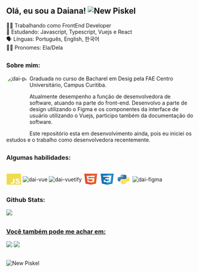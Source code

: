## Olá, eu sou a Daiana! ![New Piskel](https://user-images.githubusercontent.com/68859813/216802609-33a2ba4e-1da4-498b-bfee-e021f4c7f28c.gif)


  👨‍💻 Trabalhando como FrontEnd Developer <br>
  🌱 Estudando: Javascript, Typescript, Vuejs e React <br>
  🗣️ Línguas: Português, English, 한국어<br>
  👧🏻 Pronomes: Ela/Dela <br>
  
  ##
  
### Sobre mim: 

<img align="left" alt="dai-pic" height="150" style="border-radius:50px;" src="https://user-images.githubusercontent.com/72092263/190477509-57bbfcf2-d0d4-4094-910c-36da9ae1c756.png" />
Graduada no curso de Bacharel em Desig pela FAE Centro Universitário, Campus Curitiba.

Atualmente desempenho a função de desenvolvedora de software, atuando na parte do front-end. Desenvolvo a parte de design utilizando o Figma e os componentes da interface de usuário utilizando o Vuejs, participo também da documentação do software. 

Este repositório esta em desenvolvimento ainda, pois eu iniciei os estudos e o trabalho como desenvolvedora recentemente.


##

### Algumas habilidades:


<div style="display: inline_block"><br>
  <img align="center" alt="dai-Js" height="30" width="40" src="https://raw.githubusercontent.com/devicons/devicon/master/icons/javascript/javascript-plain.svg">
  <img align="center" alt="dai-vue" height="30" width="40" src="https://cdn.jsdelivr.net/gh/devicons/devicon/icons/vuejs/vuejs-original.svg" />
  <img align="center" alt="dai-vuetify" height="30" width="40" src="https://cdn.jsdelivr.net/gh/devicons/devicon/icons/vuetify/vuetify-original.svg" />
  <img align="center" alt="dai-HTML" height="30" width="40" src="https://raw.githubusercontent.com/devicons/devicon/master/icons/html5/html5-original.svg">
  <img align="center" alt="dai-CSS" height="30" width="40" src="https://raw.githubusercontent.com/devicons/devicon/master/icons/css3/css3-original.svg">
  <img align="center" alt="dai-Python" height="30" width="40" src="https://raw.githubusercontent.com/devicons/devicon/master/icons/python/python-original.svg">
  <img align="center" alt="dai-figma" height="30" width="40" src="https://cdn.jsdelivr.net/gh/devicons/devicon/icons/figma/figma-original.svg" />
  

</div>


##

###  Github Stats:

<div align="rigth">
  <a href="https://github.com/daianalien">
  <img height="180em" src="https://github-readme-stats.vercel.app/api?username=daianalien&show_icons=true&theme=onedark&include_all_commits=true&count_private=true"/>
  
 
 ##

### Você também pode me achar em: 

<div> 
  <a href="https://www.linkedin.com/in/daiana-vaz-torres-28849210a/" target="_blank"><img src="https://img.shields.io/badge/-LinkedIn-%230077B5?style=for-the-badge&logo=linkedin&logoColor=white" target="_blank"></a> 
  <a href = "mailto:daianavaztorres10@gmail.com"><img src="https://img.shields.io/badge/-Gmail-%23333?style=for-the-badge&logo=gmail&logoColor=white" target="_blank"></a>
  
</div> <br>

![New Piskel](https://user-images.githubusercontent.com/68859813/196003894-d0377cb5-c32f-439e-98a2-bd013aa172fc.gif)
